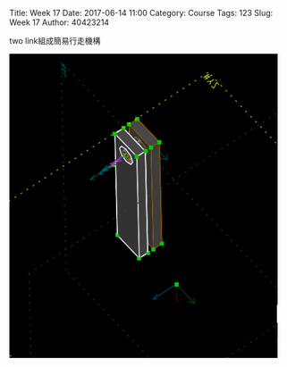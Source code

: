 Title: Week 17
Date: 2017-06-14 11:00
Category: Course
Tags: 123
Slug: Week 17
Author: 40423214

two link組成簡易行走機構

<img src="./../data/w17/123.png" width="480" />